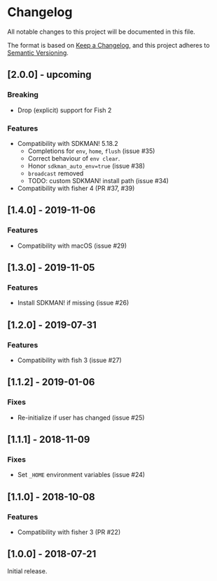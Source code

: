 # Changelog

All notable changes to this project will be documented in this file.

The format is based on [Keep a Changelog](https://keepachangelog.com/en/1.0.0/), and
this project adheres to [Semantic Versioning](https://semver.org/spec/v2.0.0.html).

## [2.0.0] - upcoming

### Breaking

- Drop (explicit) support for Fish 2

### Features

- Compatibility with SDKMAN! 5.18.2
  - Completions for `env`, `home`, `flush` (issue #35)
  - Correct behaviour of `env clear`. 
  - Honor `sdkman_auto_env=true` (issue #38)
  - `broadcast` removed
  - TODO: custom SDKMAN! install path (issue #34)
- Compatibility with fisher 4 (PR #37, #39)

## [1.4.0] - 2019-11-06

### Features

- Compatibility with macOS (issue #29)

## [1.3.0] - 2019-11-05

### Features

- Install SDKMAN! if missing (issue #26)

## [1.2.0] - 2019-07-31

### Features

- Compatibility with fish 3 (issue #27)

## [1.1.2] - 2019-01-06

### Fixes

-  Re-initialize if user has changed (issue #25)

## [1.1.1] - 2018-11-09

### Fixes

- Set `_HOME` environment variables (issue #24)

## [1.1.0] - 2018-10-08

### Features

- Compatibility with fisher 3 (PR #22)

## [1.0.0] - 2018-07-21

Initial release. 
